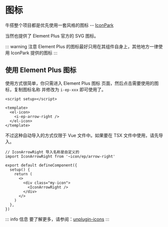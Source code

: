 # 图标

牛搭整个项目都是优先使用一套风格的图标 -- [IconPark](https://iconpark.oceanengine.com/home)

当然也提供了 Element Plus 官方的 SVG 图标。

::: warning 注意
Element Plus 的图标最好只用在其组件自身上，其他地方一律使用 IconPark 提供的图标
:::

## 使用 Element Plus 图标

使用方式很简单，你只需进入 Element Plus 图标 页面，然后点击需要使用的图标，复制图标名称 并修改为 `i-ep-xxx` 即可使用了。

```vue
<script setup></script>

<template>
  <el-icon>
    <i-ep-arrow-right />
  </el-icon>
</template>
```

不过这种自动导入的方式仅限于 Vue 文件中。如果要在 TSX 文件中使用，请先导入。

```tsx
// IconArrowRight 导入名称是自定义的
import IconArrowRight from '~icon/ep/arrow-right'

export default defineComponent({
  setup() {
    return (
      <>
        <div class="my-icon">
          <IconArrowRight />
        </div>
      </>
    )
  },
})
```

::: info 信息
要了解更多，请参阅：[unplugin-icons](https://github.com/antfu/unplugin-icons#usage)
:::
